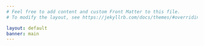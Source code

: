 ```yaml
---
# Feel free to add content and custom Front Matter to this file.
# To modify the layout, see https://jekyllrb.com/docs/themes/#overriding-theme-defaults

layout: default
banner: main
---
```





<!-- 
![portrait of me][portrait]

[portrait]: {{ '/assets/images/portrait.jpg' }} "I should probably have a portrait on my site"   -->